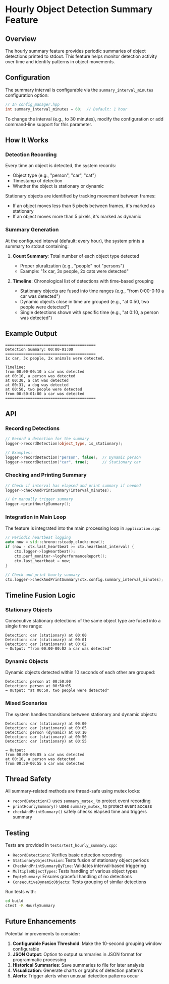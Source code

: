 # Hourly Object Detection Summary Feature

## Overview

The hourly summary feature provides periodic summaries of object detections printed to stdout. This feature helps monitor detection activity over time and identify patterns in object movements.

## Configuration

The summary interval is configurable via the `summary_interval_minutes` configuration option:

```cpp
// In config_manager.hpp
int summary_interval_minutes = 60;  // Default: 1 hour
```

To change the interval (e.g., to 30 minutes), modify the configuration or add command-line support for this parameter.

## How It Works

### Detection Recording

Every time an object is detected, the system records:
- Object type (e.g., "person", "car", "cat")
- Timestamp of detection
- Whether the object is stationary or dynamic

Stationary objects are identified by tracking movement between frames:
- If an object moves less than 5 pixels between frames, it's marked as stationary
- If an object moves more than 5 pixels, it's marked as dynamic

### Summary Generation

At the configured interval (default: every hour), the system prints a summary to stdout containing:

1. **Count Summary**: Total number of each object type detected
   - Proper pluralization (e.g., "people" not "persons")
   - Example: "1x car, 3x people, 2x cats were detected"

2. **Timeline**: Chronological list of detections with time-based grouping
   - Stationary objects are fused into time ranges (e.g., "from 0:00-0:10 a car was detected")
   - Dynamic objects close in time are grouped (e.g., "at 0:50, two people were detected")
   - Single detections shown with specific time (e.g., "at 0:10, a person was detected")

## Example Output

```
========================================
Detection Summary: 00:00-01:00
========================================
1x car, 3x people, 2x animals were detected.

Timeline:
from 00:00-00:10 a car was detected
at 00:10, a person was detected
at 00:30, a cat was detected
at 00:31, a dog was detected
at 00:50, two people were detected
from 00:50-01:00 a car was detected
========================================
```

## API

### Recording Detections

```cpp
// Record a detection for the summary
logger->recordDetection(object_type, is_stationary);

// Examples:
logger->recordDetection("person", false);  // Dynamic person
logger->recordDetection("car", true);      // Stationary car
```

### Checking and Printing Summary

```cpp
// Check if interval has elapsed and print summary if needed
logger->checkAndPrintSummary(interval_minutes);

// Or manually trigger summary
logger->printHourlySummary();
```

### Integration in Main Loop

The feature is integrated into the main processing loop in `application.cpp`:

```cpp
// Periodic heartbeat logging
auto now = std::chrono::steady_clock::now();
if (now - ctx.last_heartbeat >= ctx.heartbeat_interval) {
    ctx.logger->logHeartbeat();
    ctx.perf_monitor->logPerformanceReport();
    ctx.last_heartbeat = now;
}

// Check and print hourly summary
ctx.logger->checkAndPrintSummary(ctx.config.summary_interval_minutes);
```

## Timeline Fusion Logic

### Stationary Objects

Consecutive stationary detections of the same object type are fused into a single time range:

```
Detection: car (stationary) at 00:00
Detection: car (stationary) at 00:01
Detection: car (stationary) at 00:02
→ Output: "from 00:00-00:02 a car was detected"
```

### Dynamic Objects

Dynamic objects detected within 10 seconds of each other are grouped:

```
Detection: person at 00:50:00
Detection: person at 00:50:05
→ Output: "at 00:50, two people were detected"
```

### Mixed Scenarios

The system handles transitions between stationary and dynamic objects:

```
Detection: car (stationary) at 00:00
Detection: car (stationary) at 00:05
Detection: person (dynamic) at 00:10
Detection: car (stationary) at 00:50
Detection: car (stationary) at 00:55

→ Output:
from 00:00-00:05 a car was detected
at 00:10, a person was detected
from 00:50-00:55 a car was detected
```

## Thread Safety

All summary-related methods are thread-safe using mutex locks:
- `recordDetection()` uses `summary_mutex_` to protect event recording
- `printHourlySummary()` uses `summary_mutex_` to protect event access
- `checkAndPrintSummary()` safely checks elapsed time and triggers summary

## Testing

Tests are provided in `tests/test_hourly_summary.cpp`:

- `RecordDetections`: Verifies basic detection recording
- `StationaryObjectFusion`: Tests fusion of stationary object periods
- `CheckAndPrintSummaryByTime`: Validates interval-based triggering
- `MultipleObjectTypes`: Tests handling of various object types
- `EmptySummary`: Ensures graceful handling of no detections
- `ConsecutiveDynamicObjects`: Tests grouping of similar detections

Run tests with:
```bash
cd build
ctest -R HourlySummary
```

## Future Enhancements

Potential improvements to consider:

1. **Configurable Fusion Threshold**: Make the 10-second grouping window configurable
2. **JSON Output**: Option to output summaries in JSON format for programmatic processing
3. **Historical Summaries**: Save summaries to file for later analysis
4. **Visualization**: Generate charts or graphs of detection patterns
5. **Alerts**: Trigger alerts when unusual detection patterns occur
